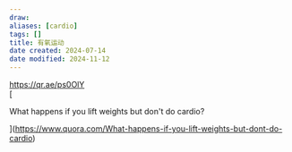 ```yaml
---
draw:
aliases: [cardio]
tags: []
title: 有氧运动
date created: 2024-07-14
date modified: 2024-11-12
---
```


https://qr.ae/ps0OlY  
[

What happens if you lift weights but don't do cardio?

](https://www.quora.com/What-happens-if-you-lift-weights-but-dont-do-cardio)
